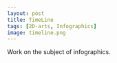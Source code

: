 ```yaml
---
layout: post 
title: TimeLine
tags: [2D-arts, Infographics]
image: timeline.png
---
```


Work on the subject of infographics.

<!--more-->


